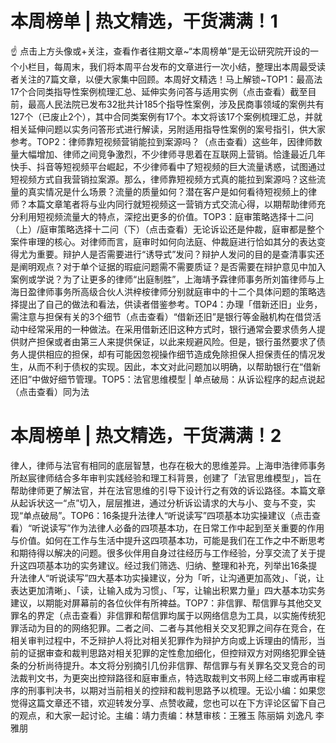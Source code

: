 # 本周榜单 | 热文精选，干货满满！1

☝ 点击上方头像或+关注，查看作者往期文章~“本周榜单”是无讼研究院开设的一个小栏目，每周末，我们将本周平台发布的文章进行一次小结，整理出本周最受读者关注的7篇文章，以便大家集中回顾。本周好文精选！马上解锁~TOP1：最高法17个合同类指导性案例梳理汇总、延伸实务问答与适用实例（点击查看）截至目前，最高人民法院已发布32批共计185个指导性案例，涉及民商事领域的案例共有127个（已废止2个），其中合同类案例有17个。本文将该17个案例梳理汇总，并就相关延伸问题以实务问答形式进行解读，另附适用指导性案例的案号指引，供大家参考。TOP2：律师靠短视频营销能拉到案源吗？（点击查看）这些年，因律师数量大幅增加、律师之间竞争激烈，不少律师寻思着在互联网上营销。恰逢最近几年快手、抖音等短视频平台崛起，不少律师看中了短视频的巨大流量诱惑，试图通过短视频方式自我营销拉案源。那么，律师靠短视频方式真的能拉到案源吗？这些流量的真实情况是什么场景？流量的质量如何？潜在客户是如何看待短视频上的律师？本篇文章笔者将与业内同行就短视频这一营销方式交流心得，以期帮助律师充分利用短视频流量大的特点，深挖出更多的价值。TOP3：庭审策略选择十二问（上）/庭审策略选择十二问（下）（点击查看）无论诉讼还是仲裁，庭审都是整个案件审理的核心。对律师而言，庭审时如何向法庭、仲裁庭进行恰如其分的表达变得尤为重要。辩护人是否需要进行“诱导式”发问？辩护人发问的目的是查清事实还是阐明观点？对于单个证据的瑕疵问题需不需要质证？是否需要在辩护意见中加入案例或学说？为了让更多的律师“出庭制胜”，上海靖予霖律师事务所刘笛律师与上海日盈律师事务所高级合伙人洪梓桉律师分别就庭审中的十二个具体问题的策略选择提出了自己的做法和看法，供读者借鉴参考。TOP4：办理「借新还旧」业务，需注意与担保有关的3个细节（点击查看）“借新还旧”是银行等金融机构在借贷活动中经常采用的一种做法。在采用借新还旧这种方式时，银行通常会要求债务人提供财产担保或者由第三人来提供保证，以此来规避风险。但是，银行虽然要求了债务人提供相应的担保，却有可能因忽视操作细节造成免除担保人担保责任的情况发生，从而不利于债权的实现。因此，本文对此问题加以明确，以帮助银行在“借新还旧”中做好细节管理。TOP5：法官思维模型 | 单点破局：从诉讼程序的起点说起（点击查看）同为法

# 本周榜单 | 热文精选，干货满满！2

律人，律师与法官有相同的底层智慧，也存在极大的思维差异。上海申浩律师事务所赵宸律师结合多年审判实践经验和理工科背景，创建了「法官思维模型」，旨在帮助律师更了解法官，并在法官思维的引导下设计行之有效的诉讼路径。本篇文章从起诉状这一“点”切入，层层推进，通过分析诉讼请求的大与小、变与不变，实现“单点破局”。TOP6：16条提升法律人“听说读写”四项基本功实操建议（点击查看）“听说读写”作为法律人必备的四项基本功，在日常工作中起到至关重要的作用与价值。如何在工作与生活中提升这四项基本功，可能是我们在工作之中不断思考和期待得以解决的问题。很多伙伴用自身过往经历与工作经验，分享交流了关于提升这四项基本功的实务建议。经过我们筛选、归纳、整理和补充，列举出16条提升法律人“听说读写”四大基本功实操建议，分为「听，让沟通更加高效」、「说，让表达更加清晰」、「读，让输入成为习惯」、「写，让输出积累力量」四大基本功实务建议，以期能对屏幕前的各位伙伴有所裨益。TOP7：非信罪、帮信罪与其他交叉罪名的界定（点击查看）非信罪和帮信罪均属于以网络信息为工具，以实施传统犯罪活动为目的的网络犯罪。二者之间、二者与其他相关交叉犯罪之间存在竞合，在相关审判过程中，不乏辩护人将比对相关犯罪作为辩护方向或上诉理由的情形，当前的证据审查和裁判思路对相关犯罪的定性愈加细化，但控辩双方对网络犯罪全链条的分析尚待提升。本文将分别摘引几份非信罪、帮信罪与有关罪名交叉竞合的司法裁判文书，为更突出控辩路径和庭审重点，特选取裁判文书网上经二审或再审程序的刑事判决书，以期对当前相关的控辩和裁判思路予以梳理。无讼小编：如果您觉得这篇文章还不错，欢迎转发分享、点赞收藏，您也可以在下方评论区留下自己的观点，和大家一起讨论。主编：靖力责编：林慧审核：王雅玉 陈丽娟 刘逸凡 李雅朋

